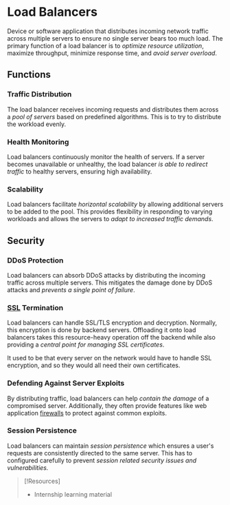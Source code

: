 
# Load Balancers
Device or software application that distributes incoming network traffic across multiple servers to ensure no single server bears too much load. The primary function of a load balancer is to *optimize resource utilization*, maximize throughput, minimize response time, and *avoid server overload*.
## Functions
### Traffic Distribution
The load balancer receives incoming requests and distributes them across a *pool of servers* based on predefined algorithms. This is to try to distribute the workload evenly.
### Health Monitoring
Load balancers continuously monitor the health of servers. If a server becomes unavailable or unhealthy, the load balancer *is able to redirect traffic* to healthy servers, ensuring high availability.
### Scalability
Load balancers facilitate *horizontal scalability* by allowing additional servers to be added to the pool. This provides flexibility in responding to varying workloads and allows the servers to *adapt to increased traffic demands*. 
## Security
### DDoS Protection
Load balancers can absorb DDoS attacks by distributing the incoming traffic across multiple servers. This mitigates the damage done by DDoS attacks and *prevents a single point of failure*.
### [SSL](../protocols/SSL.md) Termination
Load balancers can handle SSL/TLS encryption and decryption. Normally, this encryption is done by backend servers. Offloading it onto load balancers takes this resource-heavy operation off the backend while also providing a *central point for managing SSL certificates*. 

It used to be that every server on the network would have to handle SSL encryption, and so they would all need their own certificates.
### Defending Against Server Exploits
By distributing traffic, load balancers can help *contain the damage* of a compromised server. Additionally, they often provide features like web application [firewalls](../../cybersecurity/defense/firewalls.md) to protect against common exploits.
### Session Persistence
Load balancers can maintain *session persistence* which ensures a user's requests are consistently directed to the same server.  This has to configured carefully to prevent *session related security issues and vulnerabilities.*

> [!Resources]
> - Internship learning material
